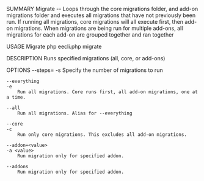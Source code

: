 SUMMARY
    Migrate -- Loops through the core migrations folder, and add-on migrations folder and executes all migrations that have not previously been run. If running all migrations, core migrations will all execute first, then add-on migrations. When migrations are being run for multiple add-ons, all migrations for each add-on are grouped together and ran together

USAGE
    Migrate php eecli.php migrate

DESCRIPTION
    Runs specified migrations (all, core, or add-ons)

OPTIONS
    --steps=<value>
    -s <value>
        Specify the number of migrations to run

    --everything
    -e
        Run all migrations. Core runs first, all add-on migrations, one at a time.

    --all
        Run all migrations. Alias for --everything

    --core
    -c
        Run only core migrations. This excludes all add-on migrations.

    --addon=<value>
    -a <value>
        Run migration only for specified addon.

    --addons
        Run migration only for specified addon.


